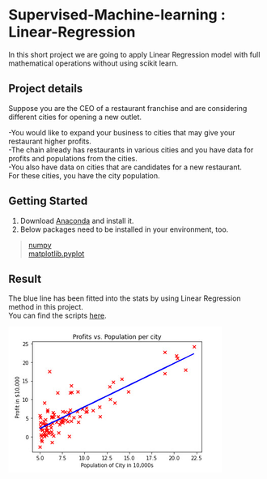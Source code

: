 # Supervised-Machine-learning : Linear-Regression
In this short project we are going to apply Linear Regression model with full mathematical operations without using scikit learn.

## Project details
Suppose you are the CEO of a restaurant franchise and are considering different cities for opening a new outlet.<br/>

-You would like to expand your business to cities that may give your restaurant higher profits.<br/>
-The chain already has restaurants in various cities and you have data for profits and populations from the cities.<br/>
-You also have data on cities that are candidates for a new restaurant.<br/>
For these cities, you have the city population.

## Getting Started

1. Download [Anaconda](https://www.anaconda.com/distribution/) and install it.
2. Below packages need to be installed in your environment, too.

> [numpy](https://numpy.org/)<br/>
> [matplotlib.pyplot](https://matplotlib.org/) 


## Result
The blue line has been fitted into the stats by using Linear Regression method in this project.<br/>
You can find the scripts [here](https://github.com/HadisAB/Supervised-Machine-learning---Linear-Regression---Coursera/blob/main/Codes/LinearRegression_RestaurantProfits.py).

<img src=https://github.com/HadisAB/Supervised-Machine-learning---Linear-Regression---Coursera/blob/main/Codes/Predicted_model.jpg />
